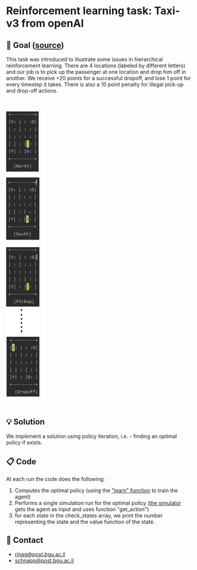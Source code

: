 # Reinforcement learning task: Taxi-v3 from openAI 

## :dart: Goal ([source](https://gym.openai.com/envs/Taxi-v3/))
This task was introduced to illustrate some issues in hierarchical reinforcement learning.
There are 4 locations (labeled by different letters) and our job is to pick up the passenger at one location and drop him off in another.
We receive +20 points for a successful dropoff, and lose 1 point for every timestep it takes.
There is also a 10 point penalty for illegal pick-up and drop-off actions.

<br><br>
![code output example](taxi_example.png?raw=true "Taxi example")
<br><br>

## :bulb: Solution
We implement a solution using policy iteration, i.e. - finding an optimal policy if exists.

## :clipboard: Code
At each run the code does the following: 
1. Computes the optimal policy (using the ["learn" function](policy_iteration_agent.py) to train the agent)
2. Performs a single simulation run for the optimal policy ([the simulator](simulation_runner.py) gets the agent as input and uses function "get_action")
3. for each state in the check_states array, we print the number representing the state and the value function of the state.

## :email: Contact
- rinag@post.bgu.ac.il
- schnapp@post.bgu.ac.il
